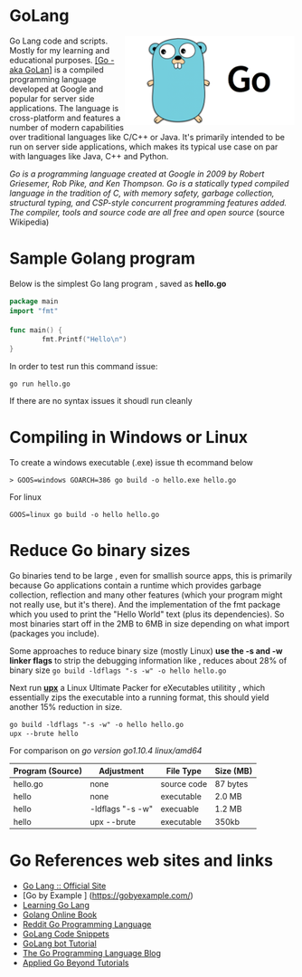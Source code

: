 # GoLang


<img align="right" width="300" src="https://github.com/acbrandao/GoLang/blob/master/img/go.png">

Go Lang code and scripts. Mostly for my learning and educational purposes.
[[Go - aka GoLan]](https://golang.org/) is a compiled programming language developed at Google and popular for server side applications.
The language is cross-platform and features a number of modern capabilities over traditional languages like C/C++ or Java. It's primarily intended to be run on server side applications, which makes its typical use case on par with languages like Java, C++ and Python.

_Go is a programming language created at Google in 2009 by Robert Griesemer, Rob Pike, and Ken Thompson. Go is a statically typed compiled language in the tradition of C, with memory safety, garbage collection, structural typing, and CSP-style concurrent programming features added. The compiler, tools and source code are all free and open source_ (source Wikipedia)

# Sample Golang program

Below is the simplest Go lang program , saved as **hello.go**

```go
package main
import "fmt"

func main() {
        fmt.Printf("Hello\n")
}
```

In order to test run this command issue:

```
go run hello.go
```

If there are no syntax issues it shoudl run cleanly

# Compiling in Windows or Linux

To create a windows executable (.exe) issue th ecommand below

```
> GOOS=windows GOARCH=386 go build -o hello.exe hello.go
```

For linux

```
GOOS=linux go build -o hello hello.go
```

# Reduce Go binary sizes

Go binaries tend to be large , even for smallish source apps, this is primarily because Go applications contain a runtime which provides garbage collection, reflection and many other features (which your program might not really use, but it's there). And the implementation of the fmt package which you used to print the "Hello World" text (plus its dependencies). So most binaries start off in the 2MB to 6MB in size depending on what import (packages you include).

Some approaches to reduce binary size (mostly Linux)
**use the -s and -w linker flags** to strip the debugging information like , reduces about 28% of binary size
`go build -ldflags "-s -w" -o hello hello.go`

Next run [**upx**](https://upx.github.io/) a Linux Ultimate Packer for eXecutables utilitity , which essentially zips the executable into a running format, this should yield another 15% reduction in size.

```
go build -ldflags "-s -w" -o hello hello.go
upx --brute hello
```

For comparison on _go version go1.10.4 linux/amd64_

| Program (Source)       | Adjustment  | File Type   | Size (MB) |
| ---------------------- | ----------- | ------------|-----------|
| hello.go               | none        |source code | 87 bytes  |
| hello                  | none        |executable  | 2.0 MB    |
| hello                  |  -ldflags "-s -w"  |execuable   | 1.2 MB    |
| hello                  | upx --brute |executable  | 350kb     |

# Go References web  sites and links

- [Go Lang :: Official Site ](https://www.golang.com)
- [Go by Example ] (https://gobyexample.com/)
- [Learning Go Lang ](https://blog.learngoprogramming.com/)
- [Golang Online Book ](https://www.golang-book.com/books/intro)
- [Reddit Go Programming Language ](https://www.reddit.com/r/golang/)
- [GoLang Code Snippets ](https://golangcode.com/)
- [GoLang bot Tutorial ](golangbot.com)
- [The Go Programming Language Blog](https://blog.golang.org/)
- [Applied Go Beyond Tutorials](https://appliedgo.net/)
